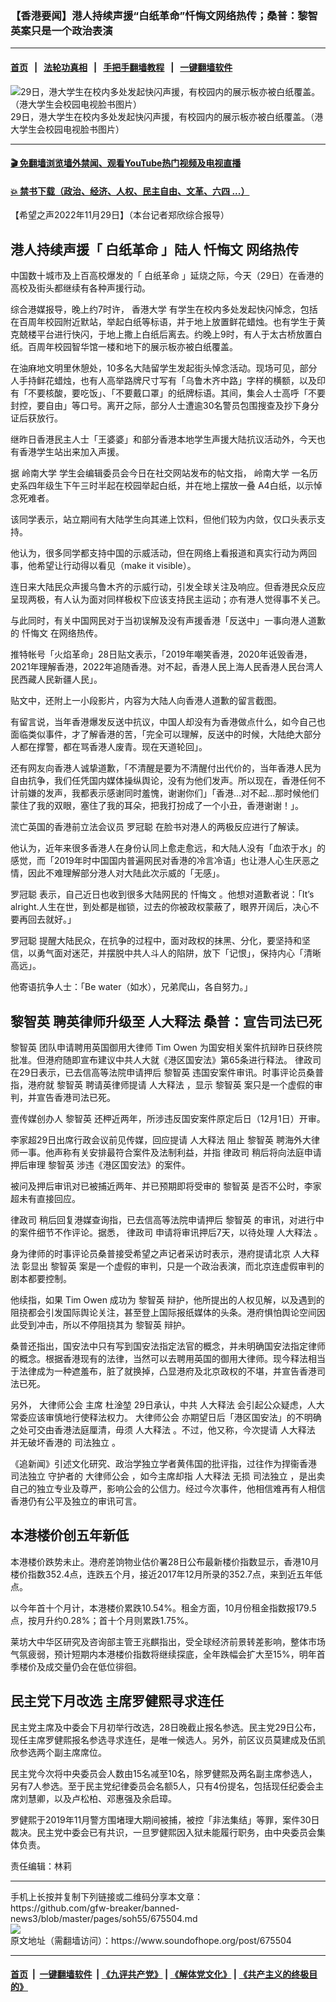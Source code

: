 ### 【香港要闻】港人持续声援“白纸革命”忏悔文网络热传；桑普：黎智英案只是一个政治表演
------------------------

#### [首页](https://github.com/gfw-breaker/banned-news3/blob/master/README.md) &nbsp;&nbsp;|&nbsp;&nbsp; [法轮功真相](https://github.com/begood0513/basic/blob/master/README.md)  &nbsp;&nbsp;|&nbsp;&nbsp; [手把手翻墙教程](https://github.com/gfw-breaker/guides/wiki)  &nbsp;&nbsp;|&nbsp;&nbsp; [一键翻墙软件](https://github.com/gfw-breaker/nogfw/blob/master/README.md)  



<div><img alt="29日，港大学生在校内多处发起快闪声援，有校园内的展示板亦被白纸覆盖。（港大学生会校园电视脸书图片）" src="https://img.soundofhope.org/2022-11/gangda-1669751123484.jpg"/>
<br/><figcaption class="caption">
 29日，港大学生在校内多处发起快闪声援，有校园内的展示板亦被白纸覆盖。（港大学生会校园电视脸书图片）
</figcaption></div><hr/>

#### [ 🎬  免翻墙浏览墙外禁闻、观看YouTube热门视频及电视直播](https://github.com/gfw-breaker/HelloWorld)

#### [ 💥  禁书下载（政治、经济、人权、民主自由、文革、六四 ...）](https://github.com/gfw-breaker/books/blob/master/README.md)

<div><div class="Content__Wrapper sc-1bvya0-0 elmmKw article_body" itemprop="articleBody">
 <div id="post_place_1">
 </div>
 <p class="meta-top">
  <span class="meta">
   【希望之声2022年11月29日】（本台记者郑欣综合报导）
  </span>
 </p>
 <h2>
  <strong>
   港人持续声援「
   <ok href="/term/812436">
    白纸革命
   </ok>
   」陆人
   <ok href="/term/813165">
    忏悔文
   </ok>
   网络热传
  </strong>
 </h2>
 <p>
  中国数十城市及上百高校爆发的「
  <ok href="/term/812436">
   白纸革命
  </ok>
  」延烧之际，今天（29日）在香港的高校及街头都继续有各种声援行动。
 </p>
 <p>
  综合港媒报导，晚上约7时许，
  <ok href="/term/97508">
   香港大学
  </ok>
  有学生在校内多处发起快闪悼念，包括在百周年校园附近默站，举起白纸等标语，并于地上放置鲜花蜡烛。也有学生于黄克兢楼平台进行快闪，于地上撒上白纸后离去。约晚上9时，有人于太古桥放置白纸。百周年校园智华馆一楼和地下的展示板亦被白纸覆盖。
 </p>
 <p>
  在油麻地文明里休憩处，10多名大陆留学生发起街头悼念活动。现场可见，部分人手持鲜花蜡烛，也有人高举路牌尺寸写有「乌鲁木齐中路」字样的横额，以及印有「不要核酸，要吃饭」、「不要戴口罩」的纸牌标语。其间，集会人士高呼「不要封控，要自由」等口号。离开之际，部分人士遭逾30名警员包围搜查及抄下身分证后获放行。
 </p>
 <p>
  继昨日香港民主人士「王婆婆」和部分香港本地学生声援大陆抗议活动外，今天也有香港学生站出来加入声援。
 </p>
 <p>
  据
  <ok href="/term/226471">
   岭南大学
  </ok>
  学生会编辑委员会今日在社交网站发布的帖文指，
  <ok href="/term/226471">
   岭南大学
  </ok>
  一名历史系四年级生下午三时半起在校园举起白纸，并在地上摆放一叠 A4白纸，以示悼念死难者。
 </p>
 <p>
  该同学表示，站立期间有大陆学生向其递上饮料，但他们较为内敛，仅口头表示支持。
 </p>
 <p>
  他认为，很多同学都支持中国的示威活动，但在网络上看报道和真实行动为两回事，他希望让行动得以看见（make it visible）。
 </p>
 <p>
  连日来大陆民众声援乌鲁木齐的示威行动，引发全球关注及响应。但香港民众反应呈现两极，有人认为面对同样极权下应该支持民主运动；亦有港人觉得事不关己。
 </p>
 <p>
  与此同时，有关中国网民对于当初误解及没有声援香港「反送中」一事向港人道歉的
  <ok href="/term/813165">
   忏悔文
  </ok>
  在网络热传。
 </p>
 <p>
  推特帐号「火焰革命」28日贴文表示，「2019年嘲笑香港，2020年诋毁香港，2021年理解香港，2022年追随香港。对不起，香港人民上海人民香港人民台湾人民西藏人民新疆人民」。
 </p>
 <p>
  贴文中，还附上一小段影片，内容为大陆人向香港人道歉的留言截图。
 </p>
 <p>
  有留言说，当年香港爆发反送中抗议，中国人却没有为香港做点什么，如今自己也面临类似事件，才了解香港的苦，「完全可以理解，反送中的时候，大陆绝大部分人都在撑警，都在骂香港人废青。现在天道轮回」。
 </p>
 <p>
  还有网友向香港人诚挚道歉，「不清醒是要为不清醒付出代价的，当年香港人民为自由抗争，我们任凭国内媒体操纵舆论，没有为他们发声。所以现在，香港任何不计前嫌的发声，我都表示感谢同时羞愧，谢谢你们」「香港...对不起...那时候他们蒙住了我的双眼，塞住了我的耳朵，把我打扮成了一个小丑，香港谢谢！」。
 </p>
 <p>
  流亡英国的香港前立法会议员
  <ok href="/term/2293">
   罗冠聪
  </ok>
  在脸书对港人的两极反应进行了解读。
 </p>
 <p>
  他认为，近年来很多香港人在身份认同上愈走愈远，和大陆人没有「血浓于水」的感觉，而「2019年时中国国内普遍网民对香港的冷言冷语」也让港人心生厌恶之情，因此不难理解部分港人对大陆此次示威的「无感」。
 </p>
 <p>
  <ok href="/term/2293">
   罗冠聪
  </ok>
  表示，自己近日也收到很多大陆网民的
  <ok href="/term/813165">
   忏悔文
  </ok>
  。他想对道歉者说：「It’s alright.人生在世，到处都是枷锁，过去的你被政权蒙蔽了，眼界开阔后，决心不要再回去就好。」
 </p>
 <p>
  <ok href="/term/2293">
   罗冠聪
  </ok>
  提醒大陆民众，在抗争的过程中，面对政权的抹黑、分化，要坚持和坚信，以勇气面对迷茫，并摆脱中共人斗人的陷阱，放下「记恨」，保持内心「清晰高远」。
 </p>
 <p>
  他寄语抗争人士：「Be water（如水），兄弟爬山，各自努力。」
 </p>
 <h2>
  <strong>
   <ok href="/term/144108">
    黎智英
   </ok>
   聘英律师升级至
   <ok href="/term/12061">
    人大释法
   </ok>
   桑普：宣告司法已死
  </strong>
 </h2>
 <p>
  <ok href="/term/144108">
   黎智英
  </ok>
  团队申请聘用英国御用大律师
  <ok href="/term/797115">
   Tim Owen
  </ok>
  为国安相关案件抗辩昨日获终院批准。但港府随即宣布建议中共人大就《港区国安法》第65条进行释法。
  <ok href="/term/122576">
   律政司
  </ok>
  在29日表示，已去信高等法院申请押后
  <ok href="/term/144108">
   黎智英
  </ok>
  违国安案件审讯。时事评论员桑普指，港府就
  <ok href="/term/144108">
   黎智英
  </ok>
  聘请英律师提请
  <ok href="/term/12061">
   人大释法
  </ok>
  ，显示
  <ok href="/term/144108">
   黎智英
  </ok>
  案只是一个虚假的审判，并宣告香港司法已死。
 </p>
 <p>
  壹传媒创办人
  <ok href="/term/144108">
   黎智英
  </ok>
  还柙近两年，所涉违反国安案件原定后日（12月1日）开审。
 </p>
 <p>
  李家超29日出席行政会议前见传媒，回应提请
  <ok href="/term/12061">
   人大释法
  </ok>
  阻止
  <ok href="/term/144108">
   黎智英
  </ok>
  聘海外大律师一事。他声称有关安排最符合案件及法制利益，并指
  <ok href="/term/122576">
   律政司
  </ok>
  稍后将向法庭申请押后审理
  <ok href="/term/144108">
   黎智英
  </ok>
  涉违《港区国安法》的案件。
 </p>
 <p>
  被问及押后审讯对已被捕近两年、并已预期即将受审的
  <ok href="/term/144108">
   黎智英
  </ok>
  是否不公时，李家超未有直接回应。
 </p>
 <p>
  <ok href="/term/122576">
   律政司
  </ok>
  稍后回复港媒查询指，已去信高等法院申请押后
  <ok href="/term/144108">
   黎智英
  </ok>
  的审讯，对进行中的案件细节不作评论。据悉，
  <ok href="/term/122576">
   律政司
  </ok>
  申请将审讯押后7天，以待处理
  <ok href="/term/12061">
   人大释法
  </ok>
  。
 </p>
 <p>
  身为律师的时事评论员桑普接受希望之声记者采访时表示，港府提请北京
  <ok href="/term/12061">
   人大释法
  </ok>
  彰显出
  <ok href="/term/144108">
   黎智英
  </ok>
  案是一个虚假的审判，只是一个政治表演，而北京连虚假审判的剧本都要控制。
 </p>
 <p>
  他续指，如果
  <ok href="/term/797115">
   Tim Owen
  </ok>
  成功为
  <ok href="/term/144108">
   黎智英
  </ok>
  辩护，他所提出的人权见解，以及遇到的阻挠都会引发国际舆论关注，甚至登上国际报纸媒体的头条。港府惧怕舆论空间因此受到冲击，所以不停阻挠其为
  <ok href="/term/144108">
   黎智英
  </ok>
  辩护。
 </p>
 <p>
  桑普还指出，国安法中只有写到国安法指定法官的概念，并未明确国安法指定律师的概念。根据香港现有的法律，当然可以去聘用英国的御用大律师。现今释法相当于法律成为一种遮羞布，脏了就换掉，凸显港府及北京政权的不堪，并宣告香港司法已死。
 </p>
 <p>
  另外，
  <ok href="/term/79571">
   大律师公会
  </ok>
  主席
  <ok href="/term/813168">
   杜淦堃
  </ok>
  29日承认，中共
  <ok href="/term/12061">
   人大释法
  </ok>
  会引起公众疑虑，人大常委应该审慎地行使释法权力。
  <ok href="/term/79571">
   大律师公会
  </ok>
  亦期望日后「港区国安法」的不明确之处可交由香港法庭厘清，毋须
  <ok href="/term/12061">
   人大释法
  </ok>
  。不过，他又称，今次提请
  <ok href="/term/12061">
   人大释法
  </ok>
  并无破坏香港的
  <ok href="/term/2723">
   司法独立
  </ok>
  。
 </p>
 <p>
  《追新闻》引述文化研究、政治学独立学者黄伟国的批评指，过往作为捍衞香港
  <ok href="/term/2723">
   司法独立
  </ok>
  守护者的
  <ok href="/term/79571">
   大律师公会
  </ok>
  ，如今主席却指
  <ok href="/term/12061">
   人大释法
  </ok>
  无损
  <ok href="/term/2723">
   司法独立
  </ok>
  ，是出卖自己的独立专业及尊严，影响公会的公信力。经过今次事件，他相信难再有人相信香港仍有公平及独立的审讯可言。
 </p>
 <h2>
  <strong>
   本港楼价创五年新低
  </strong>
 </h2>
 <p>
  本港楼价跌势未止。港府差饷物业估价署28日公布最新楼价指数显示，香港10月楼价指数352.4点，连跌五个月，接近2017年12月所录的352.7点，来到近五年低点。
 </p>
 <p>
  以今年首十个月计，本港楼价累跌10.54%。租金方面，10月份租金指数报179.5点，按月升约0.28%；首十个月则累跌1.75%。
 </p>
 <p>
  莱坊大中华区研究及咨询部主管王兆麒指出，受全球经济前景转差影响，整体市场气氛疲弱，预计短期内本港楼价指数将继续探底，全年跌幅会扩大至15%，明年首季楼价及成交量仍会在低位徘徊。
 </p>
 <h2>
  <strong>
   民主党下月改选 主席罗健熙寻求连任
  </strong>
 </h2>
 <p>
  民主党主席及中委会下月初举行改选，28日晚截止报名参选。民主党29日公布，现任主席罗健熙报名参选寻求连任，是唯一候选人。另外，前区议员莫建成及伍凯欣参选两个副主席席位。
 </p>
 <p>
  民主党今次将中央委员会人数由15名减至10名，除罗健熙及两名副主席参选人，另有7人参选。至于民主党纪律委员会名额5人，只有4份提名，包括现任纪委会主席刘慧卿，以及卢松柏、邓惠强及余启璋。
 </p>
 <p>
  罗健熙于2019年11月警方围堵理大期间被捕，被控「非法集结」等罪，案件30日裁决。民主党中委会已有共识，一旦罗健熙因入狱未能履行职务，由中央委员会集体负责。
 </p>
 <p class="meta-btm">
  责任编辑：林莉
 </p>
</div>
</div>
<hr/>
手机上长按并复制下列链接或二维码分享本文章：<br/>
https://github.com/gfw-breaker/banned-news3/blob/master/pages/soh55/675504.md <br/>
<a href='https://github.com/gfw-breaker/banned-news3/blob/master/pages/soh55/675504.md'><img src='https://github.com/gfw-breaker/banned-news3/blob/master/pages/soh55/675504.md.png'/></a> <br/>
原文地址（需翻墙访问）：https://www.soundofhope.org/post/675504


------------------------
#### [首页](https://github.com/gfw-breaker/banned-news3/blob/master/README.md) &nbsp;|&nbsp; [一键翻墙软件](https://github.com/gfw-breaker/nogfw/blob/master/README.md) &nbsp;| [《九评共产党》](https://github.com/gfw-breaker/9ping.md/blob/master/README.md#九评之一评共产党是什么) | [《解体党文化》](https://github.com/gfw-breaker/jtdwh.md/blob/master/README.md) | [《共产主义的终极目的》](https://github.com/gfw-breaker/gczydzjmd.md/blob/master/README.md)


<img src='http://gfw-breaker.win/banned-news3/pages/soh55/675504.md' width='0px' height='0px'/>